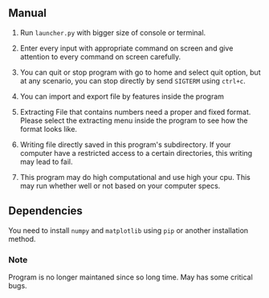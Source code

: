 ## Manual

1. Run `launcher.py` with bigger size of console or terminal.

2. Enter every input with appropriate command on screen and give attention to every command on screen carefully.  

3. You can quit or stop program with go to home and select quit option, but at any scenario, you can stop directly by send `SIGTERM` using `ctrl+c`.  

4. You can import and export file by features inside the program  

5. Extracting File that contains numbers need a proper and fixed format. Please select the extracting menu inside the program to see how the format looks like.  

6. Writing file directly saved in this program's subdirectory. If your computer have a restricted access to a certain directories, this writing may lead to fail.  

7. This program may do high computational and use high your cpu. This may run whether well or not based on your computer specs.  


## Dependencies  

You need to install `numpy` and `matplotlib` using `pip` or another installation method.

### Note
  
Program is no longer maintaned since so long time. May has some critical bugs. 
